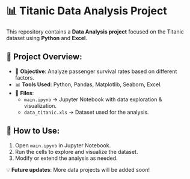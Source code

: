 # 📊 Titanic Data Analysis Project

This repository contains a **Data Analysis project** focused on the Titanic dataset using **Python** and **Excel**.

## 📂 Project Overview:
- 📌 **Objective**: Analyze passenger survival rates based on different factors.
- 📊 **Tools Used**: Python, Pandas, Matplotlib, Seaborn, Excel.
- 📁 **Files**:
  - `main.ipynb` → Jupyter Notebook with data exploration & visualization.
  - `data_titanic.xls` → Dataset used for the analysis.

## 🚀 How to Use:
1. Open `main.ipynb` in Jupyter Notebook.
2. Run the cells to explore and visualize the dataset.
3. Modify or extend the analysis as needed.


💡 **Future updates**: More data projects will be added soon!
